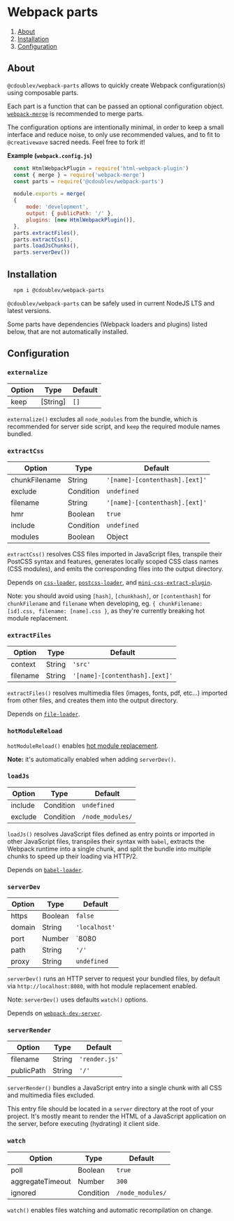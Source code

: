 
# Webpack parts

1. [About](#about)
2. [Installation](#installation)
3. [Configuration](#configuration)

## About

`@cdoublev/wepback-parts` allows to quickly create Webpack configuration(s) using composable parts.

Each part is a function that can be passed an optional configuration object. [`webpack-merge`](https://github.com/survivejs/webpack-merge) is recommended to merge parts.

The configuration options are intentionally minimal, in order to keep a small interface and reduce noise, to only use recommended values, and to fit to `@creativewave` sacred needs. Feel free to fork it!

**Example (`webpack.config.js`)**

```js
  const HtmlWebpackPlugin = require('html-webpack-plugin')
  const { merge } = require('webpack-merge')
  const parts = require('@cdoublev/webpack-parts')

  module.exports = merge(
  {
      mode: 'development',
      output: { publicPath: '/' },
      plugins: [new HtmlWebpackPlugin()],
  },
  parts.extractFiles(),
  parts.extractCss(),
  parts.loadJsChunks(),
  parts.serverDev())
```

## Installation

```shell
  npm i @cdoublev/webpack-parts
```

`@cdoublev/webpack-parts` can be safely used in current NodeJS LTS and latest versions.

Some parts have dependencies (Webpack loaders and plugins) listed below, that are not automatically installed.

## Configuration

### `externalize`

| Option | Type     | Default |
| ------ | -------- | ------- |
| keep   | [String] | `[]`    |

`externalize()` excludes all `node_modules` from the bundle, which is recommended for server side script, and `keep` the required module names bundled.

### `extractCss`

| Option        | Type           | Default                                                |
| ------------- | -------------- | ------------------------------------------------------ |
| chunkFilename | String         | `'[name]-[contenthash].[ext]'`                         |
| exclude       | Condition      | `undefined`                                            |
| filename      | String         | `'[name]-[contenthash].[ext]'`                         |
| hmr           | Boolean        | `true`                                                 |
| include       | Condition      | `undefined`                                            |
| modules       | Boolean|Object | `{ localIdentName: '[name]_[local]_[hash:base64:5]' }` |

`extractCss()` resolves CSS files imported in JavaScript files, transpile their PostCSS syntax and features, generates locally scoped CSS class names (CSS modules), and emits the corresponding files into the output directory.

Depends on [`css-loader`](https://github.com/webpack-contrib/css-loader), [`postcss-loader`](https://github.com/webpack-contrib/postcss-loader), and [`mini-css-extract-plugin`](https://github.com/webpack-contrib/https://github.com/webpack-contrib/mini-css-extract-plugin).

Note: you should avoid using `[hash]`, `[chunkhash]`, or `[contenthash]` for `chunkFilename` and `filename` when developing, eg. `{ chunkFilename: [id].css, filename: [name].css }`, as they're currently breaking hot module replacement.

### `extractFiles`

| Option   | Type   | Default                        |
| -------- | ------ | ------------------------------ |
| context  | String | `'src'`                        |
| filename | String | `'[name]-[contenthash].[ext]'` |

`extractFiles()` resolves multimedia files (images, fonts, pdf, etc...) imported from other files, and creates them into the output directory.

Depends on [`file-loader`](https://github.com/webpack-contrib/file-loader).

### `hotModuleReload`

`hotModuleReload()` enables [hot module replacement](https://webpack.js.org/plugins/hot-module-replacement-plugin/).

**Note:** it's automatically enabled when adding `serverDev()`.

### `loadJs`

| Option  | Type      | Default          |
| ------- | --------- | ---------------- |
| include | Condition | `undefined`      |
| exclude | Condition | `/node_modules/` |

`loadJs()` resolves JavaScript files defined as entry points or imported in other JavaScript files, transpiles their syntax with `babel`, extracts the Webpack runtime into a single chunk, and split the bundle into multiple chunks to speed up their loading via HTTP/2.

Depends on [`babel-loader`](https://github.com/babel/babel-loader).

### `serverDev`

| Option | Type    | Default       |
| ------ | ------- | ------------- |
| https  | Boolean | `false`       |
| domain | String  | `'localhost'` |
| port   | Number  | `8080         |
| path   | String  | `'/'`         |
| proxy  | String  | `undefined`   |

`serverDev()` runs an HTTP server to request your bundled files, by default via `http://localhost:8080`, with hot module replacement enabled.

Note: `serverDev()` uses defaults `watch()` options.

Depends on [`webpack-dev-server`](https://github.com/webpack/webpack-dev-server/).

### `serverRender`

| Option     | Type   | Default       |
| ---------- | ------ | ------------- |
| filename   | String | `'render.js'` |
| publicPath | String | `'/'`         |

`serverRender()` bundles a JavaScript entry into a single chunk with all CSS and multimedia files excluded.

This entry file should be located in a `server` directory at the root of your project. It's mostly meant to render the HTML of a JavaScript application on the server, before executing (hydrating) it client side.

### `watch`

| Option           | Type      | Default          |
| ---------------- | --------- | ---------------- |
| poll             | Boolean   | `true`           |
| aggregateTimeout | Number    | `300`            |
| ignored          | Condition | `/node_modules/` |

`watch()` enables files watching and automatic recompilation on change.
